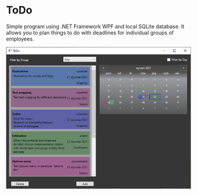 # ToDo
Simple program using .NET Framework WPF and local SQLite database.
It allows you to plan things to do with deadlines for individual groups of employees.

![Screenshot](Readme-ToDo.png)
